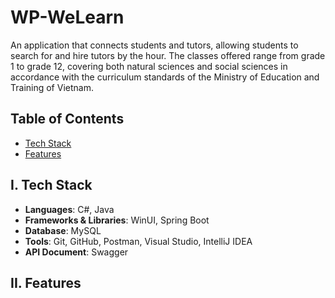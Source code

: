 # WP-WeLearn

An application that connects students and tutors, allowing students to search for and hire tutors by the hour. The classes offered range from grade 1 to grade 12, covering both natural sciences and social sciences in accordance with the curriculum standards of the Ministry of Education and Training of Vietnam.

## Table of Contents
- [Tech Stack](#i-tech-stack)
- [Features](#ii-features)

## I. Tech Stack
- **Languages**: C#, Java
- **Frameworks & Libraries**: WinUI, Spring Boot
- **Database**: MySQL
- **Tools**: Git, GitHub, Postman, Visual Studio, IntelliJ IDEA
- **API Document**: Swagger
## II. Features
